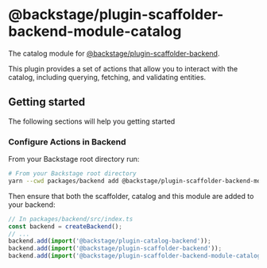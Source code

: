# @backstage/plugin-scaffolder-backend-module-catalog

The catalog module for [@backstage/plugin-scaffolder-backend](https://www.npmjs.com/package/@backstage/plugin-scaffolder-backend).

This plugin provides a set of actions that allow you to interact with the catalog, including querying, fetching, and
validating entities.

## Getting started

The following sections will help you getting started

### Configure Actions in Backend

From your Backstage root directory run:

```bash
# From your Backstage root directory
yarn --cwd packages/backend add @backstage/plugin-scaffolder-backend-module-catalog
```

Then ensure that both the scaffolder, catalog and this module are added to your backend:

```typescript
// In packages/backend/src/index.ts
const backend = createBackend();
// ...
backend.add(import('@backstage/plugin-catalog-backend'));
backend.add(import('@backstage/plugin-scaffolder-backend'));
backend.add(import('@backstage/plugin-scaffolder-backend-module-catalog'));
```

